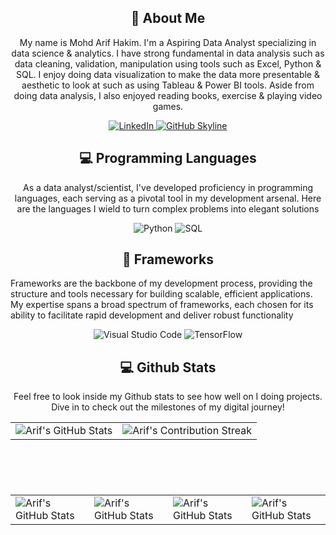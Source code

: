 <div align="center">
    <h2>🚀 About Me</h2>
    <p>My name is Mohd Arif Hakim. I'm a Aspiring Data Analyst specializing in data science & analytics. I have strong fundamental in data analysis such as data cleaning, validation, manipulation using tools such as Excel, Python & SQL. I enjoy doing data visualization to make the data more presentable & aesthetic to look at such as using Tableau & Power BI tools.
    Aside from doing data analysis, I also enjoyed reading books, exercise & playing video games.</p>
</div>

<div align="center">
    <!-- Replace href with your links -->
    <a href="https://www.linkedin.com/in/mohd-arif-hakim-667b17130/">
        <img src="https://img.shields.io/badge/LinkedIn-0077B5?style=for-the-badge&logo=linkedin&logoColor=white" alt="LinkedIn"/>
    </a>
 <a href="https://github.com/arif95-byte/arif95-byte" target="_blank">
    <img src="https://img.shields.io/badge/View%20on%20GitHub-%230077B5.svg?&style=for-the-badge&logo=github&logoColor=white" alt="GitHub Skyline"/>
</a>
</div>

<div align="center">
   
</div>

<div align="center">
  <h2 align="center" class="section-heading">💻 Programming Languages</h2>
  <p> As a data analyst/scientist, I've developed proficiency in programming languages, each serving as a pivotal tool in my development arsenal. Here are the languages I wield to turn complex problems into elegant solutions</p>
    <!-- Replace with your skills -->
    <img src="https://img.shields.io/badge/Python-3776AB?style=for-the-badge&logo=python&logoColor=white" alt="Python"/>
  <img src="https://img.shields.io/badge/SQL-0A0A0A?style=for-the-badge" alt="SQL"/>
    <!-- Add more badges similarly -->
</div>
<h2 align="center" class="section-heading">🔧 Frameworks</h2>
<p>Frameworks are the backbone of my development process, providing the structure and tools necessary for building scalable, efficient applications. My expertise spans a broad spectrum of frameworks, each chosen for its ability to facilitate rapid development and deliver robust functionality</p>
<div align="center">
   <img src="https://img.shields.io/badge/Visual%20Studio%20Code-007ACC?style=for-the-badge&logo=visualstudiocode&logoColor=white" alt="Visual Studio Code"/>
  <img src="https://img.shields.io/badge/TensorFlow-FF6F00?style=for-the-badge&logo=tensorflow&logoColor=white" alt="TensorFlow"/>
  
<div align="center">
<h2 align="center" class="section-heading"> 💻 Github Stats</h2>
<p> Feel free to look inside my Github stats to see how well on I doing projects. Dive in to check out the milestones of my digital journey!</p>
  <table align="center" width="100%" height="100&" >
    <tr>
     <td><img style="border: none;" src="https://github-profile-summary-cards.vercel.app/api/cards/profile-details?username=arif95-byte&theme=github_dark" alt="Arif's GitHub Stats"/></td>
      <td><img style="border: none;" src="https://github-readme-streak-stats.herokuapp.com/?user=arif95-byte&theme=merko" alt="Arif's Contribution Streak"/></td>
    </tr>
  </table>

  <table align="center" width="100%" height="100%">
    <tr>
      <td><img style="border: none;" src="https://github-profile-summary-cards.vercel.app/api/cards/stats?username=arif95-byte&theme=github_dark" alt="Arif's GitHub Stats"/></td>
        <td><img style="border: none;" src="https://github-profile-summary-cards.vercel.app/api/cards/productive-time?username=arif95-byte&theme=github_dark&utcOffset=10" alt="Arif's GitHub Stats"/>
        <td><img style="border: none;" src="https://github-profile-summary-cards.vercel.app/api/cards/repos-per-language?username=arif95-byte&theme=github_dark" alt="Arif's GitHub Stats"/></td>
        <td><img style="border: none;" src="https://github-profile-summary-cards.vercel.app/api/cards/most-commit-language?username=arif95-byte&theme=github_dark" alt="Arif's GitHub Stats"/></td>
    </tr>
  </table>
</div>
